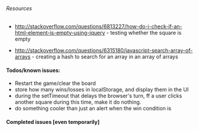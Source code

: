 ###### Resources 
* http://stackoverflow.com/questions/6813227/how-do-i-check-if-an-html-element-is-empty-using-jquery - testing whether the square is empty

* http://stackoverflow.com/questions/6315180/javascript-search-array-of-arrays - creating a hash to search for an array in an array of arrays


#### Todos/known issues: 
* Restart the game/clear the board
* store how many wins/losses in localStorage, and display them in the UI
* during the setTimeout that delays the browser's turn, ff a user clicks another square during this time, make it do nothing. 
* do something cooler than just an alert when the win condition is 

#### Completed issues [even temporarily]
